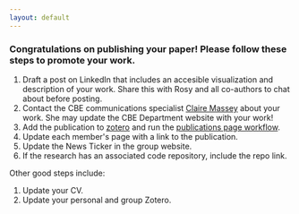 ```yaml
---
layout: default
---
```


### Congratulations on publishing your paper! Please follow these steps to promote your work.

1. Draft a post on LinkedIn that includes an accesible visualization and description of your work. Share this with Rosy and all co-authors to chat about before posting.
2. Contact the CBE communications specialist [Claire Massey](https://directory.engr.wisc.edu/che/Staff/Massey_Claire/) about your work. She may update the CBE Department website with your work!
3. Add the publication to [zotero](https://www.zotero.org/groups/5070826/cersonsky-lab-papers) and run the [publications page workflow](https://github.com/cersonsky-lab/website/actions/workflows/publications.yml).
4. Update each member's page with a link to the publication.
5. Update the News Ticker in the group website.
6. If the research has an associated code repository, include the repo link.

Other good steps include:
1. Update your CV.
2. Update your personal and group Zotero.
